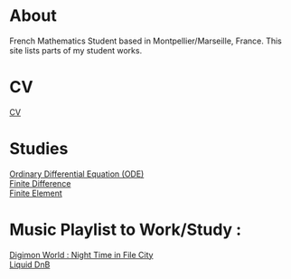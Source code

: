 # About  

French Mathematics Student based in Montpellier/Marseille, France.
This site lists parts of my student works.

# CV  
[CV](/CV/CV.pdf)  

# Studies 

[Ordinary Differential Equation (ODE)](/EDO)  
[Finite Difference](/Finite_Difference)  
[Finite Element](/Finite_Element)

# Music Playlist to Work/Study :  
[Digimon World : Night Time in File City](https://www.youtube.com/watch?v=A-mfe5JuEeI&t=577s)  
[Liquid DnB](https://www.youtube.com/watch?v=Ktc23EfaMHg)

